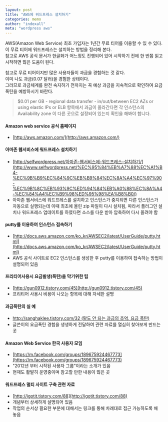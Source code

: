 ```yaml
---
layout: post
title: "AWS에 워드프레스 설치하기"
categories: memo
author: "indexall"
meta: "wordpress aws"
---
```

AWS(Amazon Web Service) 최초 가입자는 1년간 무료 티어를 이용할 수 있 수 있다.   
이 무료 티어에 워드프레스는 설치하는 방법을 정리해 본다.   
참고로 AWS 공식 문서가 한글화가 어느정도 진행되어 있어 시작하기 전에 한 번쯤 읽고 시작하면 많은 도움이 된다.   
   
참고로 무료 티어이지만 많은 사용자들이 과금을 경험하는 것 같다.   
이미 나도 과금(0.07 달러)을 경험한 상태이다.   
그러므로 과금체계를 완전 숙지하기 전까지는 꼭 예상 과금을 지속적으로 확인하여 요금 폭탄을 예방하시기 바란다.   
   
> $0.01 per GB - regional data transfer - in/out/between EC2 AZs or using elastic IPs or ELB 항목에서 과금이 올라간다면 각 인스턴스의 Availability zone 이 다른 곳으로 설정되어 있는지 확인을 해봐야 합니다.

#### Amazon web service 공식 홈페이지
- [http://aws.amazon.com/](http://aws.amazon.com/)

#### 아마존 웹서비스에 워드프레스 설치하기
- [http://selfwordpress.net/아마존-웹서비스에-워드프레스-설치하기/](http://www.selfwordpress.net/%EC%95%84%EB%A7%88%EC%A1%B4-%EC%9B%B9%EC%84%9C%EB%B9%84%EC%8A%A4%EC%97%90-%EC%9B%8C%EB%93%9C%ED%94%84%EB%A0%88%EC%8A%A4-%EC%84%A4%EC%B9%98%ED%95%98%EA%B8%B0/)
- 아마존 웹서비스에 워드프레스를 설치하고 인스턴스가 중지되면 다른 인스턴스가 자동으로 실행되는데 이때 최초에 올린 zip 파일이 다시 설치됨, 따라서 플러그인 설치나 워드프레스 업데이트를 하였다면 소스를 다운 받아 압축하여 다시 올려야 함

#### putty를 이용하여 인스턴스 접속하기
- [http://docs.aws.amazon.com/ko_kr/AWSEC2/latest/UserGuide/putty.html](http://docs.aws.amazon.com/ko_kr/AWSEC2/latest/UserGuide/putty.html)
- AWS 공식 사이트로 EC2 인스턴스를 생성한 후 putty를 이용하여 접속하는 방법이 설명되어 있음

#### 프리티어사용시 요금발생(폭탄)을 막기위한 팁
- [http://gun0912.tistory.com/45](http://gun0912.tistory.com/45)
- 프리티어 사용시 비용이 나오는 항목에 대해 자세한 설명

#### 과금폭탄의 실 예
- [http://sanghaklee.tistory.com/32 (말도 안 되는 과금의 추억. 요금 폭탄)](http://sanghaklee.tistory.com/32)
- 글쓴이의 요금폭탄 경험을 생생하게 전달하여 관련 자료를 열심히 찾아보게 만드는 곳

#### Amazon Web Service 한국 사용자 모임
- [https://m.facebook.com/groups/189675924467773](https://m.facebook.com/groups/189675924467773)
- "2012년 부터 시작된 사용자 그룹"이라는 소개가 있음
- 현재도 활발히 운영중이며 참고할 만한 내용이 많은 곳

#### 워드프레스 멀티 사이트 구축 관련 자료
- [http://igotit.tistory.com/88](http://igotit.tistory.com/88)
- 개념부터 상세하게 설명되어 있음
- 작업의 순서상 필요한 부분에 대해서는 링크를 통해 차례대로 접근 가능하도록 해 놓음
